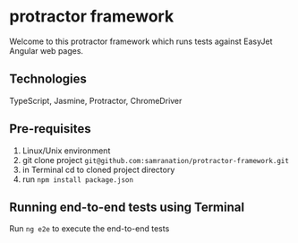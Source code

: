 # protractor framework

Welcome to this protractor framework which runs tests against EasyJet Angular web pages.

## Technologies 

TypeScript,
Jasmine,
Protractor,
ChromeDriver

## Pre-requisites

1. Linux/Unix environment
2. git clone project `git@github.com:samranation/protractor-framework.git`
3. in Terminal cd to cloned project directory
4. run `npm install package.json`

## Running end-to-end tests using Terminal
 
Run `ng e2e` to execute the end-to-end tests
 
